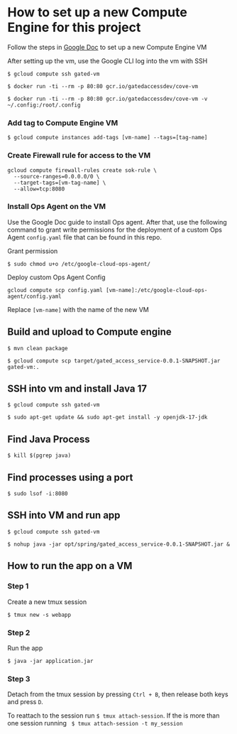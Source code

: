 # How to set up a new Compute Engine for this project

Follow the steps in [Google Doc](https://cloud.google.com/compute/docs/instances/create-start-instance#gcloud) to set up a new Compute Engine VM


After setting up the vm, use the Google CLI log into the vm with SSH
```shell
$ gcloud compute ssh gated-vm
```

```shell
$ docker run -ti --rm -p 80:80 gcr.io/gatedaccessdev/cove-vm

$ docker run -ti --rm -p 80:80 gcr.io/gatedaccessdev/cove-vm -v ~/.config:/root/.config
```

### Add tag to Compute Engine VM
```shell
$ gcloud compute instances add-tags [vm-name] --tags=[tag-name]  
```
### Create Firewall rule for access to the VM
```shell
gcloud compute firewall-rules create sok-rule \     
  --source-ranges=0.0.0.0/0 \
  --target-tags=[vm-tag-name] \
  --allow=tcp:8080
```

### Install Ops Agent on the VM
Use the Google Doc guide to install Ops agent. After that, use the following command to grant write permissions for the deployment 
of a custom Ops Agent `config.yaml` file that can be found in this repo.

Grant permission
```shell
$ sudo chmod u+o /etc/google-cloud-ops-agent/
```
Deploy custom Ops Agent Config
```shell
gcloud compute scp config.yaml [vm-name]:/etc/google-cloud-ops-agent/config.yaml
```
Replace `[vm-name]` with the name of the new VM


## Build and upload to Compute engine
```shell
$ mvn clean package

$ gcloud compute scp target/gated_access_service-0.0.1-SNAPSHOT.jar gated-vm:.
```

## SSH into vm and install Java 17
```shell
$ gcloud compute ssh gated-vm

$ sudo apt-get update && sudo apt-get install -y openjdk-17-jdk
```

## Find Java Process
```shell
$ kill $(pgrep java)
```



## Find processes using a port
```shell
$ sudo lsof -i:8080
```

## SSH into VM and run app
```shell
$ gcloud compute ssh gated-vm

$ nohup java -jar opt/spring/gated_access_service-0.0.1-SNAPSHOT.jar &
```

## How to run the app on a VM

### Step 1
Create a new tmux session 
```shell
$ tmux new -s webapp
```

### Step 2
Run the app
```shell
$ java -jar application.jar
```

### Step 3
Detach from the tmux session by pressing `Ctrl + B`, then release both keys and press `D`. 

To reattach to the session run ``$ tmux attach-session``. If the is more than one session running `` $ tmux attach-session -t my_session``